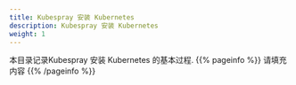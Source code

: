 ```yaml
---
title: Kubespray 安装 Kubernetes
description: Kubespray 安装 Kubernetes
weight: 1
---
```

本目录记录Kubespray 安装 Kubernetes 的基本过程.
{{% pageinfo %}}
请填充内容
{{% /pageinfo %}}

